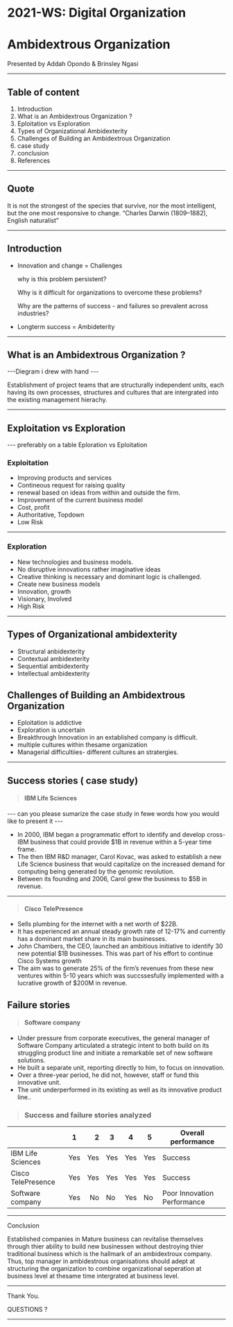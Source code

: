 # 2021-WS: Digital Organization

# Ambidextrous Organization
Presented by  Addah Opondo & Brinsley Ngasi

---

## Table of content
1. Introduction
1. What is an Ambidextrous Organization ?
1. Eploitation vs Exploration
1. Types of Organizational Ambidexterity
1. Challenges of Building an Ambidextrous Organization
1. case study 
1. conclusion
1. References




---

## Quote

It is not the strongest of the species that survive, nor the most intelligent, but the one most responsive to change.
		“Charles Darwin (1809–1882), English naturalist”

---

## Introduction

-  Innovation and change = Challenges

    why is this problem persistent?

     Why is it difficult for organizations to overcome these problems?

     Why are the patterns of success - and failures so prevalent across industries?

- Longterm success = Ambideterity


---

## What is an Ambidextrous Organization ?

---Diegram i drew with hand ---


Establishment of project teams that are structurally independent units, each having its own processes, structures and cultures that are intergrated into the existing management hierachy. 





---

## Exploitation vs Exploration

--- preferably on a table  Eploration vs Eploitation

### Exploitation

-  Improving products and  services  
- Contineous request for raising quality 
- renewal based on ideas from within and outside the firm.
-  Improvement of the current business model
- Cost, profit
- Authoritative, Topdown
- Low Risk
---

### Exploration

- New technologies and business models.
- No disruptive innovations rather imaginative ideas
- Creative thinking is necessary and
dominant logic is challenged.
-  Create new business models
- Innovation, growth 
- Visionary, Involved
- High Risk
---

## Types of  Organizational ambidexterity
- Structural anbidexterity 
- Contextual ambidexterity 
- Sequential ambidexterity
- Intellectual ambidexterity

## Challenges of Building an Ambidextrous Organization

- Eploitation is addictive
- Exploration is uncertain
- Breakthrough Innovation in an extablished company is difficult.
- multiple cultures within thesame organization
- Managerial difficultiies- different cultures an stratergies.




---



## Success stories ( case study)

> #### IBM Life Sciences 

--- can you please sumarize the case study in fewe words how you would like to present it ---

- In 2000, IBM began a programmatic effort to identify and develop cross-IBM business that could provide $1B in revenue within a 5-year time frame.
- The then IBM R&D manager, Carol Kovac, was asked to establish a new Life Science business that would capitalize on the increased demand for computing being generated by the genomic revolution.
- Between its founding and 2006, Carol grew the business to $5B in revenue.

---

> #### Cisco TelePresence 

- Sells plumbing for the internet with a net worth of $22B.
- It has experienced an annual steady growth rate of 12-17% and currently has a dominant market share in its main businesses.
- John Chambers, the CEO, launched an ambitious initiative to identify 30 new potential $1B businesses. This was part of his effort to continue Cisco Systems growth
- The aim was to generate 25% of the firm’s revenues from these new ventures within 5-10 years which was succssesfully implemented with a lucrative growth of $200M in revenue.

## Failure stories

> #### Software company

- Under pressure from corporate executives, the general manager of Software Company articulated a strategic intent to both build on its struggling product line and initiate a remarkable set of new software solutions.
- He built a separate unit, reporting directly to him, to focus on innovation. 
- Over a three-year period, he did not, however, staff or fund this innovative unit.
- The unit underperformed in its existing as well as its innovative product line.. 

> ### Success and failure stories analyzed


|                    | 1          | 2     | 3     | 4     | 5    | Overall performance       | 
| -------------      |:----------:| -----:| ------| ------|------|---------------------------|
| IBM Life Sciences  | Yes        | Yes   | Yes   | Yes   |Yes   |Success                    |
| Cisco TelePresence | Yes        | Yes   | Yes   | Yes   |Yes   |Success                    |
| Software company   | Yes        | No    | No    | Yes   |No    |Poor Innovation Performance|

---
Conclusion

Established companies in Mature business can revitalise themselves through thier ability to build new businessen without destroying thier traditional business which is the hallmark of an ambidextroux company. Thus, top manager in ambidestrous organisations should adept at structuring the organization to combine organizational seperation at business level at thesame time intergrated at business level.

---

Thank You.

QUESTIONS ?

---